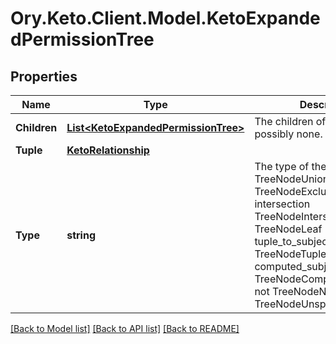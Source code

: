 # Ory.Keto.Client.Model.KetoExpandedPermissionTree

## Properties

Name | Type | Description | Notes
------------ | ------------- | ------------- | -------------
**Children** | [**List&lt;KetoExpandedPermissionTree&gt;**](KetoExpandedPermissionTree.md) | The children of the node, possibly none. | [optional] 
**Tuple** | [**KetoRelationship**](KetoRelationship.md) |  | [optional] 
**Type** | **string** | The type of the node. union TreeNodeUnion exclusion TreeNodeExclusion intersection TreeNodeIntersection leaf TreeNodeLeaf tuple_to_subject_set TreeNodeTupleToSubjectSet computed_subject_set TreeNodeComputedSubjectSet not TreeNodeNot unspecified TreeNodeUnspecified | 

[[Back to Model list]](../README.md#documentation-for-models) [[Back to API list]](../README.md#documentation-for-api-endpoints) [[Back to README]](../README.md)

